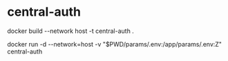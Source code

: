 # central-auth

docker build --network host -t central-auth .

docker run -d --network=host -v "$PWD/params/.env:/app/params/.env:Z" central-auth
